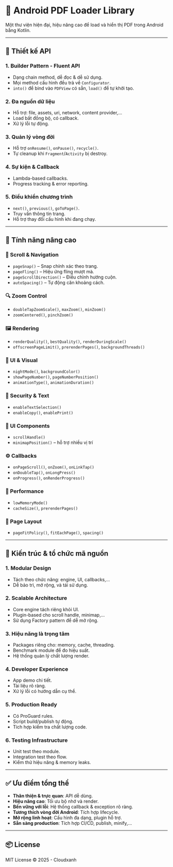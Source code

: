 # 📄 Android PDF Loader Library

Một thư viện hiện đại, hiệu năng cao để load và hiển thị PDF trong Android bằng Kotlin.

---

## 🎯 Thiết kế API

### 1. Builder Pattern - Fluent API
- Dạng chain method, dễ đọc & dễ sử dụng.
- Mọi method cấu hình đều trả về `Configurator`.
- `into()` để bind vào `PDFView` có sẵn, `load()` để tự khởi tạo.

### 2. Đa nguồn dữ liệu
- Hỗ trợ: file, assets, uri, network, content provider,...
- Load bất đồng bộ, có callback.
- Xử lý lỗi tự động.

### 3. Quản lý vòng đời
- Hỗ trợ `onResume()`, `onPause()`, `recycle()`.
- Tự cleanup khi `Fragment`/`Activity` bị destroy.

### 4. Sự kiện & Callback
- Lambda-based callbacks.
- Progress tracking & error reporting.

### 5. Điều khiển chương trình
- `next()`, `previous()`, `goToPage()`.
- Truy vấn thông tin trang.
- Hỗ trợ thay đổi cấu hình khi đang chạy.

---

## 🚀 Tính năng nâng cao

### 📜 Scroll & Navigation
- `pageSnap()` – Snap chính xác theo trang.
- `pageFling()` – Hiệu ứng fling mượt mà.
- `pageScrollDirection()` – Điều chỉnh hướng cuộn.
- `autoSpacing()` – Tự động căn khoảng cách.

### 🔍 Zoom Control
- `doubleTapZoomScale()`, `maxZoom()`, `minZoom()`
- `zoomCentered()`, `pinchZoom()`

### 🖼️ Rendering
- `renderQuality()`, `bestQuality()`, `renderDuringScale()`
- `offscreenPageLimit()`, `prerenderPages()`, `backgroundThreads()`

### 🎨 UI & Visual
- `nightMode()`, `backgroundColor()`
- `showPageNumber()`, `pageNumberPosition()`
- `animationType()`, `animationDuration()`

### 🔐 Security & Text
- `enableTextSelection()`
- `enableCopy()`, `enablePrint()`

### 🧭 UI Components
- `scrollHandle()`
- `minimapPosition()` – hỗ trợ nhiều vị trí

### ⚙️ Callbacks
- `onPageScroll()`, `onZoom()`, `onLinkTap()`
- `onDoubleTap()`, `onLongPress()`
- `onProgress()`, `onRenderProgress()`

### 🚦 Performance
- `lowMemoryMode()`
- `cacheSize()`, `prerenderPages()`

### 📐 Page Layout
- `pageFitPolicy()`, `fitEachPage()`, `spacing()`

---

## 🧱 Kiến trúc & tổ chức mã nguồn

### 1. Modular Design
- Tách theo chức năng: engine, UI, callbacks,...
- Dễ bảo trì, mở rộng, và tái sử dụng.

### 2. Scalable Architecture
- Core engine tách riêng khỏi UI.
- Plugin-based cho scroll handle, minimap,...
- Sử dụng Factory pattern để dễ mở rộng.

### 3. Hiệu năng là trọng tâm
- Packages riêng cho: memory, cache, threading.
- Benchmark module để đo hiệu suất.
- Hệ thống quản lý chất lượng render.

### 4. Developer Experience
- App demo chi tiết.
- Tài liệu rõ ràng.
- Xử lý lỗi có hướng dẫn cụ thể.

### 5. Production Ready
- Có ProGuard rules.
- Script build/publish tự động.
- Tích hợp kiểm tra chất lượng code.

### 6. Testing Infrastructure
- Unit test theo module.
- Integration test theo flow.
- Kiểm thử hiệu năng & memory leaks.

---

## ✅ Ưu điểm tổng thể

- **Thân thiện & trực quan**: API dễ dùng.
- **Hiệu năng cao**: Tối ưu bộ nhớ và render.
- **Bền vững với lỗi**: Hệ thống callback & exception rõ ràng.
- **Tương thích vòng đời Android**: Tích hợp lifecycle.
- **Mở rộng linh hoạt**: Cấu hình đa dạng, plugin hỗ trợ.
- **Sẵn sàng production**: Tích hợp CI/CD, publish, minify,...

---

## 📦 License

MIT License © 2025 - Cloudxanh

